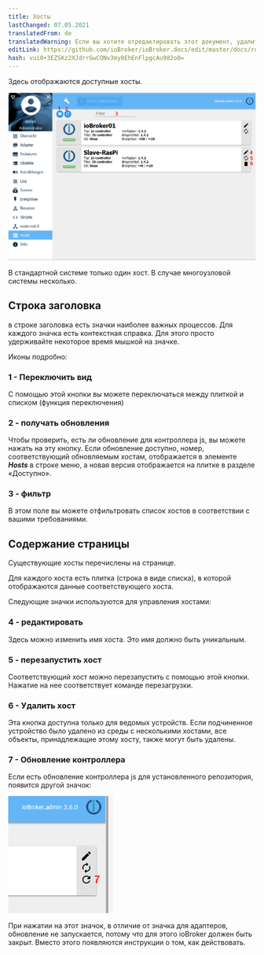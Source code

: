 ```yaml
---
title: Хосты
lastChanged: 07.05.2021
translatedFrom: de
translatedWarning: Если вы хотите отредактировать этот документ, удалите поле «translationFrom», в противном случае этот документ будет снова автоматически переведен
editLink: https://github.com/ioBroker/ioBroker.docs/edit/master/docs/ru/admin/hosts.md
hash: vui0+3EZSKz2XJdrrGwCONv3my8EhEnFlpgcAu982o0=
---
```

Здесь отображаются доступные хосты.

![Страница "Хосты"](../../de/admin/media/ADMIN_Hosts_numbers.png)

В стандартной системе только один хост. В случае многоузловой системы несколько.

## Строка заголовка
в строке заголовка есть значки наиболее важных процессов. Для каждого значка есть контекстная справка. Для этого просто удерживайте некоторое время мышкой на значке.

Иконы подробно:

### 1 - Переключить вид
С помощью этой кнопки вы можете переключаться между плиткой и списком (функция переключения)

### 2 - получать обновления
Чтобы проверить, есть ли обновление для контроллера js, вы можете нажать на эту кнопку. Если обновление доступно, номер, соответствующий обновляемым хостам, отображается в элементе ***Hosts*** в строке меню, а новая версия отображается на плитке в разделе «Доступно».

### 3 - фильтр
В этом поле вы можете отфильтровать список хостов в соответствии с вашими требованиями.

## Содержание страницы
Существующие хосты перечислены на странице.

Для каждого хоста есть плитка (строка в виде списка), в которой отображаются данные соответствующего хоста.

Следующие значки используются для управления хостами:

### 4 - редактировать
Здесь можно изменить имя хоста. Это имя должно быть уникальным.

### 5 - перезапустить хост
Соответствующий хост можно перезапустить с помощью этой кнопки. Нажатие на нее соответствует команде перезагрузки.

### 6 - Удалить хост
Эта кнопка доступна только для ведомых устройств. Если подчиненное устройство было удалено из среды с несколькими хостами, все объекты, принадлежащие этому хосту, также могут быть удалены.

### 7 - Обновление контроллера
Если есть обновление контроллера js для установленного репозитория, появится другой значок:

![Обновление контроллера](../../de/admin/media/ADMIN_Hosts_update.png)

При нажатии на этот значок, в отличие от значка для адаптеров, обновление не запускается, потому что для этого ioBroker должен быть закрыт. Вместо этого появляются инструкции о том, как действовать.